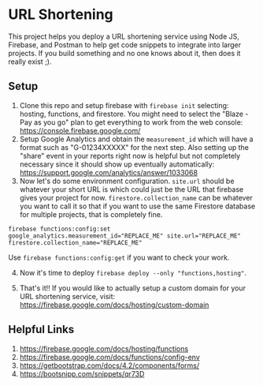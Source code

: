 # URL Shortening

This project helps you deploy a URL shortening service using Node JS, Firebase, and Postman to help get code snippets to integrate into larger projects. If you build something and no one knows about it, then does it really exist ;).

## Setup

1. Clone this repo and setup firebase with `firebase init` selecting: hosting, functions, and firestore. You might need to select the "Blaze - Pay as you go" plan to get everything to work from the web console: https://console.firebase.google.com/
2. Setup Google Analytics and obtain the `measurement_id` which will have a format such as "G-01234XXXXX" for the next step. Also setting up the "share" event in your reports right now is helpful but not completely necessary since it should show up eventually automatically: https://support.google.com/analytics/answer/1033068
3. Now let's do some environment configuration. `site.url` should be whatever your short URL is which could just be the URL that firebase gives your project for now. `firestore.collection_name` can be whatever you want to call it so that if you want to use the same Firestore database for multiple projects, that is completely fine.

```
firebase functions:config:set google_analytics.measurement_id="REPLACE_ME" site.url="REPLACE_ME" firestore.collection_name="REPLACE_ME"
```

Use `firebase functions:config:get` if you want to check your work.

4. Now it's time to deploy `firebase deploy --only "functions,hosting"`.

5. That's it!! If you would like to actually setup a custom domain for your URL shortening service, visit: https://firebase.google.com/docs/hosting/custom-domain

## Helpful Links

1. https://firebase.google.com/docs/hosting/functions
2. https://firebase.google.com/docs/functions/config-env
3. https://getbootstrap.com/docs/4.2/components/forms/
4. https://bootsnipp.com/snippets/qr73D
